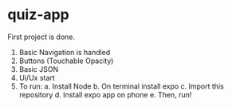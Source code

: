 # quiz-app

First project is done.

1. Basic Navigation is handled
2. Buttons (Touchable Opacity)
3. Basic JSON
4. Ui/Ux start
5. To run: 
   a. Install Node
   b. On terminal install expo
   c. Import this repository
   d. Install expo app on phone
   e. Then, run!
